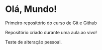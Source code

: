 # Olá, Mundo!
 Primeiro repositório do curso de Git e Github

Repositório criado durante uma aula ao vivo!

Teste de alteração pessoal.